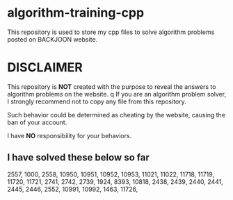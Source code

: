 # algorithm-training-cpp

This repository is used to store my cpp files to solve 
algorithm problems posted on BACKJOON website.

# DISCLAIMER

This repository is **NOT** created with the purpose to reveal the answers to algorithm problems on the website.
q
If you are an algorithm problem solver, I strongly recommend not to copy any file from this repository.

Such behavior could be determined as cheating by the website, causing the ban of your account.

I have **NO** responsibility for your behaviors.

## I have solved these below so far
2557, 
1000, 
2558, 
10950, 
10951, 
10952, 
10953, 
11021, 
11022, 
11718, 
11719, 
11720, 
11721, 
2741, 
2742, 
2739, 
1924, 
8393, 
10818, 
2438, 
2439, 
2440, 
2441,
2445,
2446,
2552,
10991,
10992,
1463,
11726,